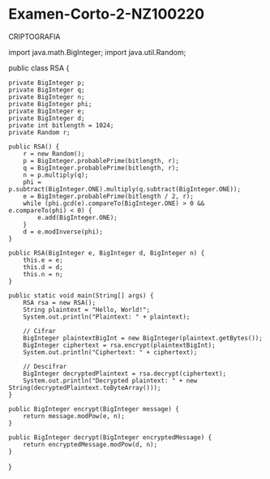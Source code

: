 # Examen-Corto-2-NZ100220
CRIPTOGRAFIA

import java.math.BigInteger;
import java.util.Random;

public class RSA {

    private BigInteger p;
    private BigInteger q;
    private BigInteger n;
    private BigInteger phi;
    private BigInteger e;
    private BigInteger d;
    private int bitlength = 1024;
    private Random r;

    public RSA() {
        r = new Random();
        p = BigInteger.probablePrime(bitlength, r);
        q = BigInteger.probablePrime(bitlength, r);
        n = p.multiply(q);
        phi = p.subtract(BigInteger.ONE).multiply(q.subtract(BigInteger.ONE));
        e = BigInteger.probablePrime(bitlength / 2, r);
        while (phi.gcd(e).compareTo(BigInteger.ONE) > 0 && e.compareTo(phi) < 0) {
            e.add(BigInteger.ONE);
        }
        d = e.modInverse(phi);
    }

    public RSA(BigInteger e, BigInteger d, BigInteger n) {
        this.e = e;
        this.d = d;
        this.n = n;
    }

    public static void main(String[] args) {
        RSA rsa = new RSA();
        String plaintext = "Hello, World!";
        System.out.println("Plaintext: " + plaintext);

        // Cifrar
        BigInteger plaintextBigInt = new BigInteger(plaintext.getBytes());
        BigInteger ciphertext = rsa.encrypt(plaintextBigInt);
        System.out.println("Ciphertext: " + ciphertext);

        // Descifrar
        BigInteger decryptedPlaintext = rsa.decrypt(ciphertext);
        System.out.println("Decrypted plaintext: " + new String(decryptedPlaintext.toByteArray()));
    }

    public BigInteger encrypt(BigInteger message) {
        return message.modPow(e, n);
    }

    public BigInteger decrypt(BigInteger encryptedMessage) {
        return encryptedMessage.modPow(d, n);
    }
}
